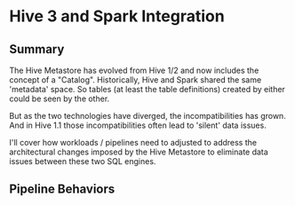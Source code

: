 # Hive 3 and Spark Integration

## Summary

The Hive Metastore has evolved from Hive 1/2 and now includes the concept of a "Catalog".  Historically, Hive and Spark shared the same 'metadata' space.  So tables (at least the table definitions) created by either could be seen by the other.

But as the two technologies have diverged, the incompatibilities has grown.  And in Hive 1.1 those incompatibilities often lead to 'silent' data issues.

I'll cover how workloads / pipelines need to adjusted to address the architectural changes imposed by the Hive Metastore to eliminate data issues between these two SQL engines.

## Pipeline Behaviors

